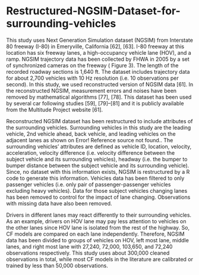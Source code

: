 # Restructured-NGSIM-Dataset-for-surrounding-vehicles
 
This study uses Next Generation Simulation dataset (NGSIM) from Interstate 80 freeway (I-80) in Emeryville, California [62], [63]. I-80 freeway at this location has six freeway lanes, a high-occupancy vehicle lane (HOV), and a ramp. NGSIM trajectory data has been collected by FHWA in 2005 by a set of synchronized cameras on the freeway ( Figure 3). The length of the recorded roadway sections is 1,640 ft. The dataset includes trajectory data for about 2,700 vehicles with 10 Hz resolution (i.e. 10 observations per second). In this study, we used reconstructed version of NGSIM data [61]. In the reconstructed NGSIM, measurement errors and noises have been removed by mathematical algorithms [77], [78]. This dataset has been used by several car following studies [59], [79]–[81] and it is publicly available from the Multitude Project website [61].

Reconstructed NGSIM dataset has been restructured to include attributes of the surrounding vehicles. Surrounding vehicles in this study are the leading vehicle, 2nd vehicle ahead, back vehicle, and leading vehicles on the adjacent lanes as shown on Error! Reference source not found.. The surrounding vehicles’ attributes are defined as vehicle ID, location, velocity, acceleration, velocity difference (i.e. velocity difference between the subject vehicle and its surrounding vehicles), headway (i.e. the bumper to bumper distance between the subject vehicle and its surrounding vehicle). Since, no dataset with this information exists, NGSIM is restructured by a R code to generate this information.  Vehicles data has been filtered to only passenger vehicles (i.e. only pair of passenger-passenger vehicles excluding heavy vehicles). Data for those subject vehicles changing lanes has been removed to control for the impact of lane changing. Observations with missing data have also been removed. 

Drivers in different lanes may react differently to their surrounding vehicles. As an example, drivers on HOV lane may pay less attention to vehicles on the other lanes since HOV lane is isolated from the rest of the highway. So, CF models are compared on each lane independently. Therefore, NGSIM data has been divided to groups of vehicles on HOV, left most lane, middle lanes, and right most lane with 27,240, 72,000, 103,650, and 72,240 observations respectively. This study uses about 300,000 cleaned observations in total, while most CF models in the literature are calibrated or trained by less than 50,000 observations. 

